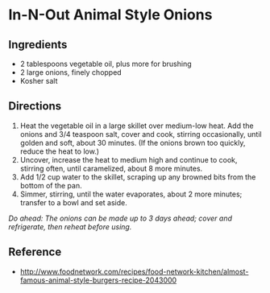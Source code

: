 # In-N-Out Animal Style Onions

## Ingredients

* 2 tablespoons vegetable oil, plus more for brushing
* 2 large onions, finely chopped
* Kosher salt

## Directions

1. Heat the vegetable oil in a large skillet over medium-low heat. Add the onions and 3/4 teaspoon salt, cover and cook, stirring occasionally, until golden and soft, about 30 minutes. (If the onions brown too quickly, reduce the heat to low.)
2. Uncover, increase the heat to medium high and continue to cook, stirring often, until caramelized, about 8 more minutes.
3. Add 1/2 cup water to the skillet, scraping up any browned bits from the bottom of the pan.
4. Simmer, stirring, until the water evaporates, about 2 more minutes; transfer to a bowl and set aside.

*Do ahead: The onions can be made up to 3 days ahead; cover and refrigerate, then reheat before using.*

## Reference

* <http://www.foodnetwork.com/recipes/food-network-kitchen/almost-famous-animal-style-burgers-recipe-2043000>
